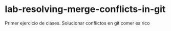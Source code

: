 # lab-resolving-merge-conflicts-in-git
Primer ejercicio de clases. Solucionar conflictos en git
comer es rico